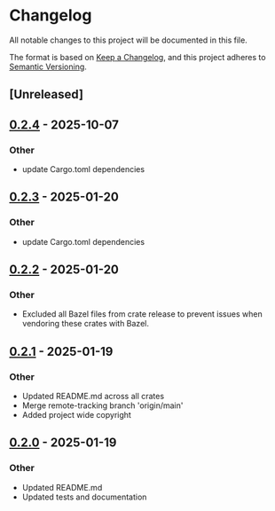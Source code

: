 # Changelog

All notable changes to this project will be documented in this file.

The format is based on [Keep a Changelog](https://keepachangelog.com/en/1.0.0/),
and this project adheres to [Semantic Versioning](https://semver.org/spec/v2.0.0.html).

## [Unreleased]

## [0.2.4](https://github.com/marvin-hansen/buildutils/compare/docker_utils-v0.2.3...docker_utils-v0.2.4) - 2025-10-07

### Other

- update Cargo.toml dependencies

## [0.2.3](https://github.com/marvin-hansen/buildutils/compare/docker_utils-v0.2.2...docker_utils-v0.2.3) - 2025-01-20

### Other

- update Cargo.toml dependencies

## [0.2.2](https://github.com/marvin-hansen/buildutils/compare/docker_utils-v0.2.1...docker_utils-v0.2.2) - 2025-01-20

### Other

- Excluded all Bazel files from crate release to prevent issues when vendoring these crates with Bazel.

## [0.2.1](https://github.com/marvin-hansen/buildutils/compare/docker_utils-v0.2.0...docker_utils-v0.2.1) - 2025-01-19

### Other

- Updated README.md across all crates
- Merge remote-tracking branch 'origin/main'
- Added project wide copyright

## [0.2.0](https://github.com/marvin-hansen/buildutils/compare/docker_utils-v0.1.0...docker_utils-v0.2.0) - 2025-01-19

### Other

- Updated README.md
- Updated tests and documentation
